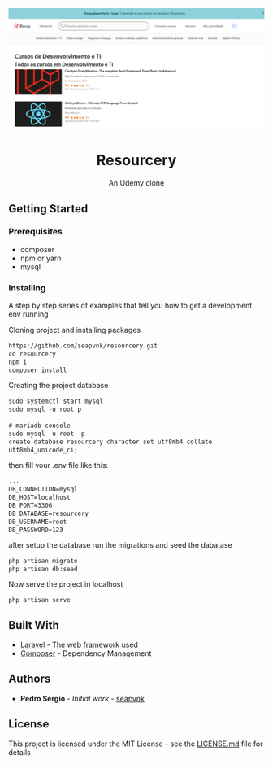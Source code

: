 <p align="center">
    <img src="./screenshots/category.png" alt="Screenshot Resourcery"/>
</p>

<h1 align="center">Resourcery</h1>
<p align="center">An Udemy clone</p>

## Getting Started

### Prerequisites
 - composer
 - npm or yarn
 - mysql

### Installing

A step by step series of examples that tell you how to get a development env running

Cloning project and installing packages

```
https://github.com/seapvnk/resourcery.git
cd resourcery
npm i
composer install
```

Creating the project database

```
sudo systemctl start mysql
sudo mysql -u root p

# mariadb console
sudo mysql -u root -p
create database resourcery character set utf8mb4 collate utf8mb4_unicode_ci;
```
then fill your .env file like this:
```
...
DB_CONNECTION=mysql
DB_HOST=localhost
DB_PORT=3306
DB_DATABASE=resourcery
DB_USERNAME=root
DB_PASSWORD=123
```

after setup the database run the migrations and seed the dabatase
```
php artisan migrate
php artisan db:seed
```

Now serve the project in localhost
```
php artisan serve
```

## Built With

* [Laravel](https://laravel.com/) - The web framework used
* [Composer](https://getcomposer.org/) - Dependency Management

## Authors

* **Pedro Sérgio** - *Initial work* - [seapvnk](https://github.com/seapvnk)

## License

This project is licensed under the MIT License - see the [LICENSE.md](LICENSE.md) file for details

